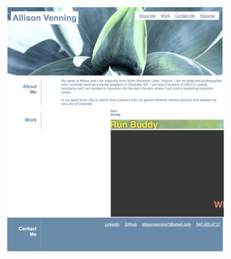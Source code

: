 
![screenshot-1](./assets/images/portfolio-screenshot-1.png)
![screenshot-2](./assets/images/portfolio-screenshot-2.png)